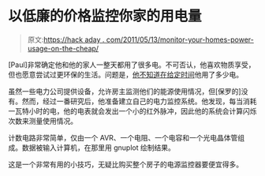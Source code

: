 # 以低廉的价格监控你家的用电量

> 原文:[https://hack aday . com/2011/05/13/monitor-your-homes-power-usage-on-the-cheap/](https://hackaday.com/2011/05/13/monitor-your-homes-power-usage-on-the-cheap/)

[Paul]非常确定他和他的家人一整天都用了很多电。不可否认，他喜欢物质享受，但也愿意尝试过更环保的生活。问题是，[他不知道在给定时间](https://github.com/foxharp/irmetermon)他用了多少电。

虽然一些电力公司提供设备，允许房主监测他们的能源使用情况，但[保罗的]没有。然而，经过一番研究后，他准备建立自己的电力监控系统。他发现，每当消耗一瓦特小时的电，他的电表就会发出一个小的红外脉冲，因此他的系统会计算闪烁次数来测量使用情况。

计数电路非常简单，仅由一个 AVR、一个电阻、一个电容和一个光电晶体管组成。数据被输入计算机，在那里用 gnuplot 绘制结果。

这是一个非常有用的小技巧，无疑比购买整个房子的电源监控器要便宜得多。
